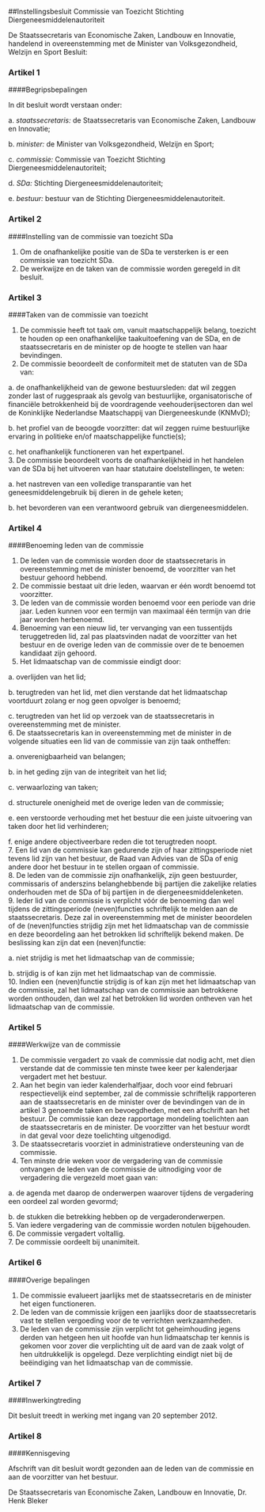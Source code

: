 <meta http-equiv='Content-Type' content='text/html; charset=utf-8' />

##Instellingsbesluit Commissie van Toezicht Stichting Diergeneesmiddelenautoriteit

De Staatssecretaris van Economische Zaken, Landbouw en Innovatie,  
handelend in overeenstemming met de Minister van Volksgezondheid, Welzijn en Sport
Besluit:    

### Artikel  1  

####Begripsbepalingen

In dit besluit wordt verstaan onder: 

a.  *staatssecretaris:* de Staatssecretaris van Economische Zaken, Landbouw en Innovatie;  

b.  *minister:* de Minister van Volksgezondheid, Welzijn en Sport;  

c.  *commissie:* Commissie van Toezicht Stichting Diergeneesmiddelenautoriteit;  

d.  *SDa:* Stichting Diergeneesmiddelenautoriteit;  

e.  *bestuur:* bestuur van de Stichting Diergeneesmiddelenautoriteit.   

### Artikel  2  

####Instelling van de commissie van toezicht SDa

1.  Om de onafhankelijke positie van de SDa te versterken is er een commissie van toezicht SDa.   
2.  De werkwijze en de taken van de commissie worden geregeld in dit besluit.  

### Artikel  3  

####Taken van de commissie van toezicht

1.  De commissie heeft tot taak om, vanuit maatschappelijk belang, toezicht te houden op een onafhankelijke taakuitoefening van de SDa, en de staatssecretaris en de minister op de hoogte te stellen van haar bevindingen.   
2.  De commissie beoordeelt de conformiteit met de statuten van de SDa van: 

a. de onafhankelijkheid van de gewone bestuursleden: dat wil zeggen zonder last of ruggespraak als gevolg van bestuurlijke, organisatorische of financiële betrokkenheid bij de voordragende veehouderijsectoren dan wel de Koninklijke Nederlandse Maatschappij van Diergeneeskunde (KNMvD);  

b. het profiel van de beoogde voorzitter: dat wil zeggen ruime bestuurlijke ervaring in politieke en/of maatschappelijke functie(s);  

c. het onafhankelijk functioneren van het expertpanel.     
3.  De commissie beoordeelt voorts de onafhankelijkheid in het handelen van de SDa bij het uitvoeren van haar statutaire doelstellingen, te weten: 

a. het nastreven van een volledige transparantie van het geneesmiddelengebruik bij dieren in de gehele keten;  

b. het bevorderen van een verantwoord gebruik van diergeneesmiddelen.    

### Artikel  4  

####Benoeming leden van de commissie

1.  De leden van de commissie worden door de staatssecretaris in overeenstemming met de minister benoemd, de voorzitter van het bestuur gehoord hebbend.   
2.  De commissie bestaat uit drie leden, waarvan er één wordt benoemd tot voorzitter.   
3.  De leden van de commissie worden benoemd voor een periode van drie jaar. Leden kunnen voor een termijn van maximaal één termijn van drie jaar worden herbenoemd.   
4.  Benoeming van een nieuw lid, ter vervanging van een tussentijds teruggetreden lid, zal pas plaatsvinden nadat de voorzitter van het bestuur en de overige leden van de commissie over de te benoemen kandidaat zijn gehoord.   
5.  Het lidmaatschap van de commissie eindigt door: 

a. overlijden van het lid;  

b. terugtreden van het lid, met dien verstande dat het lidmaatschap voortduurt zolang er nog geen opvolger is benoemd;  

c. terugtreden van het lid op verzoek van de staatssecretaris in overeenstemming met de minister.     
6.  De staatssecretaris kan in overeenstemming met de minister in de volgende situaties een lid van de commissie van zijn taak ontheffen: 

a. onverenigbaarheid van belangen;  

b. in het geding zijn van de integriteit van het lid;  

c. verwaarlozing van taken;  

d. structurele onenigheid met de overige leden van de commissie;  

e. een verstoorde verhouding met het bestuur die een juiste uitvoering van taken door het lid verhinderen;  

f. enige andere objectiveerbare reden die tot terugtreden noopt.     
7.  Een lid van de commissie kan gedurende zijn of haar zittingsperiode niet tevens lid zijn van het bestuur, de Raad van Advies van de SDa of enig andere door het bestuur in te stellen orgaan of commissie.   
8.  De leden van de commissie zijn onafhankelijk, zijn geen bestuurder, commissaris of anderszins belanghebbende bij partijen die zakelijke relaties onderhouden met de SDa of bij partijen in de diergeneesmiddelenketen.   
9.  Ieder lid van de commissie is verplicht vóór de benoeming dan wel tijdens de zittingsperiode (neven)functies schriftelijk te melden aan de staatssecretaris. Deze zal in overeenstemming met de minister beoordelen of de (neven)functies strijdig zijn met het lidmaatschap van de commissie en deze beoordeling aan het betrokken lid schriftelijk bekend maken. De beslissing kan zijn dat een (neven)functie: 

a. niet strijdig is met het lidmaatschap van de commissie;  

b. strijdig is of kan zijn met het lidmaatschap van de commissie.     
10.  Indien een (neven)functie strijdig is of kan zijn met het lidmaatschap van de commissie, zal het lidmaatschap van de commissie aan betrokkene worden onthouden, dan wel zal het betrokken lid worden ontheven van het lidmaatschap van de commissie.  

### Artikel  5  

####Werkwijze van de commissie

1.  De commissie vergadert zo vaak de commissie dat nodig acht, met dien verstande dat de commissie ten minste twee keer per kalenderjaar vergadert met het bestuur.   
2.  Aan het begin van ieder kalenderhalfjaar, doch voor eind februari respectievelijk eind september, zal de commissie schriftelijk rapporteren aan de staatssecretaris en de minister over de bevindingen van de in artikel 3 genoemde taken en bevoegdheden, met een afschrift aan het bestuur. De commissie kan deze rapportage mondeling toelichten aan de staatssecretaris en de minister. De voorzitter van het bestuur wordt in dat geval voor deze toelichting uitgenodigd.   
3.  De staatssecretaris voorziet in administratieve ondersteuning van de commissie.   
4.  Ten minste drie weken voor de vergadering van de commissie ontvangen de leden van de commissie de uitnodiging voor de vergadering die vergezeld moet gaan van: 

a. de agenda met daarop de onderwerpen waarover tijdens de vergadering een oordeel zal worden gevormd;  

b. de stukken die betrekking hebben op de vergaderonderwerpen.     
5.  Van iedere vergadering van de commissie worden notulen bijgehouden.   
6.  De commissie vergadert voltallig.   
7.  De commissie oordeelt bij unanimiteit.  

### Artikel  6  

####Overige bepalingen

1.  De commissie evalueert jaarlijks met de staatssecretaris en de minister het eigen functioneren.   
2.  De leden van de commissie krijgen een jaarlijks door de staatssecretaris vast te stellen vergoeding voor de te verrichten werkzaamheden.   
3.  De leden van de commissie zijn verplicht tot geheimhouding jegens derden van hetgeen hen uit hoofde van hun lidmaatschap ter kennis is gekomen voor zover die verplichting uit de aard van de zaak volgt of hen uitdrukkelijk is opgelegd. Deze verplichting eindigt niet bij de beëindiging van het lidmaatschap van de commissie.  

### Artikel  7  

####Inwerkingtreding

Dit besluit treedt in werking met ingang van 20 september 2012. 

### Artikel  8  

####Kennisgeving

Afschrift van dit besluit wordt gezonden aan de leden van de commissie en aan de voorzitter van het bestuur. 

De 
Staatssecretaris van Economische Zaken, Landbouw en Innovatie, 
Dr. Henk Bleker     
